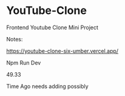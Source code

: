 # YouTube-Clone
Frontend Youtube Clone Mini Project

Notes:

https://youtube-clone-six-umber.vercel.app/

Npm Run Dev


49.33

Time Ago needs adding possibly 